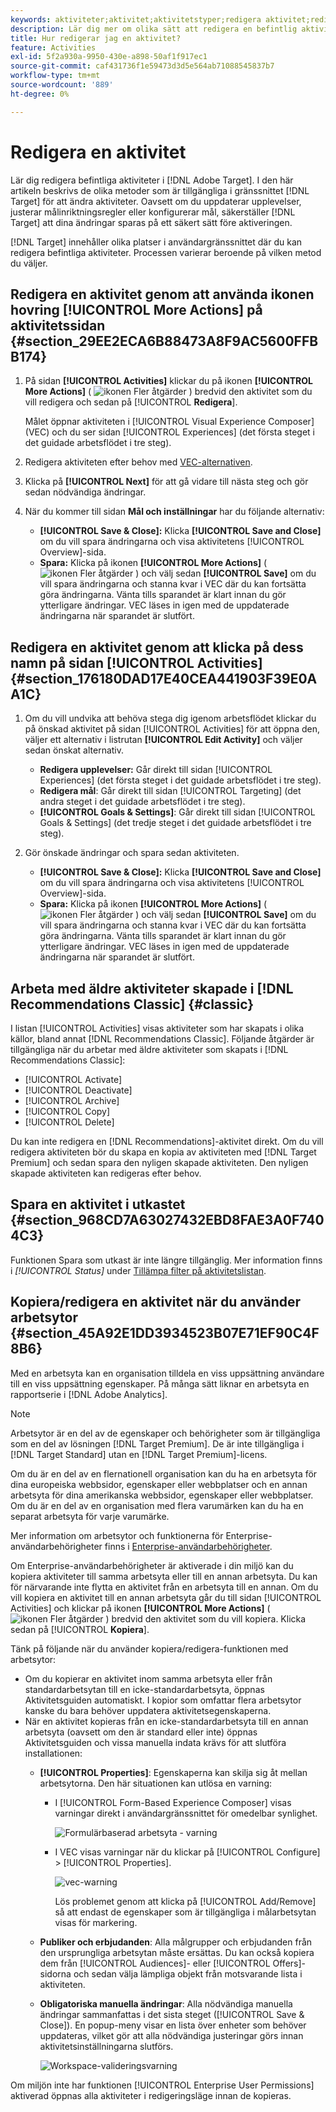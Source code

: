 ```yaml
---
keywords: aktiviteter;aktivitet;aktivitetstyper;redigera aktivitet;redigera;kopiera
description: Lär dig mer om olika sätt att redigera en befintlig aktivitet.
title: Hur redigerar jag en aktivitet?
feature: Activities
exl-id: 5f2a930a-9950-430e-a898-50af1f917ec1
source-git-commit: caf431736f1e59473d3d5e564ab71088545837b7
workflow-type: tm+mt
source-wordcount: '889'
ht-degree: 0%

---
```


# Redigera en aktivitet

Lär dig redigera befintliga aktiviteter i [!DNL Adobe Target]. I den här artikeln beskrivs de olika metoder som är tillgängliga i gränssnittet [!DNL Target] för att ändra aktiviteter. Oavsett om du uppdaterar upplevelser, justerar målinriktningsregler eller konfigurerar mål, säkerställer [!DNL Target] att dina ändringar sparas på ett säkert sätt före aktiveringen.

[!DNL Target] innehåller olika platser i användargränssnittet där du kan redigera befintliga aktiviteter. Processen varierar beroende på vilken metod du väljer.

## Redigera en aktivitet genom att använda ikonen hovring [!UICONTROL More Actions] på aktivitetssidan {#section_29EE2ECA6B88473A8F9AC5600FFBB174}

1. På sidan **[!UICONTROL Activities]** klickar du på ikonen **[!UICONTROL More Actions]** ( ![ikonen Fler åtgärder](/help/main/assets/icons/MoreSmall.svg) ) bredvid den aktivitet som du vill redigera och sedan på [!UICONTROL **Redigera**].

   Målet öppnar aktiviteten i [!UICONTROL Visual Experience Composer] (VEC) och du ser sidan [!UICONTROL Experiences] (det första steget i det guidade arbetsflödet i tre steg).

1. Redigera aktiviteten efter behov med [VEC-alternativen](/help/main/c-experiences/c-visual-experience-composer/viztarget-options.md).

1. Klicka på **[!UICONTROL Next]** för att gå vidare till nästa steg och gör sedan nödvändiga ändringar.

1. När du kommer till sidan **Mål och inställningar** har du följande alternativ:

   * **[!UICONTROL Save & Close]:** Klicka **[!UICONTROL Save and Close]** om du vill spara ändringarna och visa aktivitetens [!UICONTROL Overview]-sida.
   * **Spara:** Klicka på ikonen **[!UICONTROL More Actions]** ( ![ikonen Fler åtgärder](/help/main/assets/icons/MoreSmallListVert.svg) ) och välj sedan **[!UICONTROL Save]** om du vill spara ändringarna och stanna kvar i VEC där du kan fortsätta göra ändringarna. Vänta tills sparandet är klart innan du gör ytterligare ändringar. VEC läses in igen med de uppdaterade ändringarna när sparandet är slutfört.

## Redigera en aktivitet genom att klicka på dess namn på sidan [!UICONTROL Activities] {#section_176180DAD17E40CEA441903F39E0AA1C}

1. Om du vill undvika att behöva stega dig igenom arbetsflödet klickar du på önskad aktivitet på sidan [!UICONTROL Activities] för att öppna den, väljer ett alternativ i listrutan **[!UICONTROL Edit Activity]** och väljer sedan önskat alternativ.

   * **Redigera upplevelser:** Går direkt till sidan [!UICONTROL Experiences] (det första steget i det guidade arbetsflödet i tre steg).
   * **Redigera mål**: Går direkt till sidan [!UICONTROL Targeting] (det andra steget i det guidade arbetsflödet i tre steg).
   * **[!UICONTROL Goals & Settings]**: Går direkt till sidan [!UICONTROL Goals & Settings] (det tredje steget i det guidade arbetsflödet i tre steg).

1. Gör önskade ändringar och spara sedan aktiviteten.

   * **[!UICONTROL Save & Close]:** Klicka **[!UICONTROL Save and Close]** om du vill spara ändringarna och visa aktivitetens [!UICONTROL Overview]-sida.
   * **Spara:** Klicka på ikonen **[!UICONTROL More Actions]** ( ![ikonen Fler åtgärder](/help/main/assets/icons/MoreSmallListVert.svg) ) och välj sedan **[!UICONTROL Save]** om du vill spara ändringarna och stanna kvar i VEC där du kan fortsätta göra ändringarna. Vänta tills sparandet är klart innan du gör ytterligare ändringar. VEC läses in igen med de uppdaterade ändringarna när sparandet är slutfört.

## Arbeta med äldre aktiviteter skapade i [!DNL Recommendations Classic] {#classic}

I listan [!UICONTROL Activities] visas aktiviteter som har skapats i olika källor, bland annat [!DNL Recommendations Classic]. Följande åtgärder är tillgängliga när du arbetar med äldre aktiviteter som skapats i [!DNL Recommendations Classic]:

* [!UICONTROL Activate]
* [!UICONTROL Deactivate]
* [!UICONTROL Archive]
* [!UICONTROL Copy]
* [!UICONTROL Delete]

Du kan inte redigera en [!DNL Recommendations]-aktivitet direkt. Om du vill redigera aktiviteten bör du skapa en kopia av aktiviteten med [!DNL Target Premium] och sedan spara den nyligen skapade aktiviteten. Den nyligen skapade aktiviteten kan redigeras efter behov.

## Spara en aktivitet i utkastet {#section_968CD7A63027432EBD8FAE3A0F7404C3}

Funktionen Spara som utkast är inte längre tillgänglig. Mer information finns i *[!UICONTROL Status]* under [Tillämpa filter på aktivitetslistan](/help/main/c-activities/activities.md#filters).

## Kopiera/redigera en aktivitet när du använder arbetsytor {#section_45A92E1DD3934523B07E71EF90C4F8B6}

Med en arbetsyta kan en organisation tilldela en viss uppsättning användare till en viss uppsättning egenskaper. På många sätt liknar en arbetsyta en rapportserie i [!DNL Adobe Analytics].

>[!NOTE]
>
>Arbetsytor är en del av de egenskaper och behörigheter som är tillgängliga som en del av lösningen [!DNL Target Premium]. De är inte tillgängliga i [!DNL Target Standard] utan en [!DNL Target Premium]-licens.

Om du är en del av en flernationell organisation kan du ha en arbetsyta för dina europeiska webbsidor, egenskaper eller webbplatser och en annan arbetsyta för dina amerikanska webbsidor, egenskaper eller webbplatser. Om du är en del av en organisation med flera varumärken kan du ha en separat arbetsyta för varje varumärke.

Mer information om arbetsytor och funktionerna för Enterprise-användarbehörigheter finns i [Enterprise-användarbehörigheter](/help/main/administrating-target/c-user-management/property-channel/property-channel.md#concept_E396B16FA2024ADBA27BC056138F9838).

Om Enterprise-användarbehörigheter är aktiverade i din miljö kan du kopiera aktiviteter till samma arbetsyta eller till en annan arbetsyta. Du kan för närvarande inte flytta en aktivitet från en arbetsyta till en annan. Om du vill kopiera en aktivitet till en annan arbetsyta går du till sidan [!UICONTROL Activities] och klickar på ikonen **[!UICONTROL More Actions]** ( ![ikonen Fler åtgärder](/help/main/assets/icons/MoreSmall.svg) ) bredvid den aktivitet som du vill kopiera. Klicka sedan på [!UICONTROL **Kopiera**].

Tänk på följande när du använder kopiera/redigera-funktionen med arbetsytor:

* Om du kopierar en aktivitet inom samma arbetsyta eller från standardarbetsytan till en icke-standardarbetsyta, öppnas Aktivitetsguiden automatiskt. I kopior som omfattar flera arbetsytor kanske du bara behöver uppdatera aktivitetsegenskaperna.
* När en aktivitet kopieras från en icke-standardarbetsyta till en annan arbetsyta (oavsett om den är standard eller inte) öppnas Aktivitetsguiden och vissa manuella indata krävs för att slutföra installationen:
   * **[!UICONTROL Properties]**: Egenskaperna kan skilja sig åt mellan arbetsytorna. Den här situationen kan utlösa en varning:

      * I [!UICONTROL Form-Based Experience Composer] visas varningar direkt i användargränssnittet för omedelbar synlighet.

        ![Formulärbaserad arbetsyta - varning](/help/main/c-activities/assets/form-based-warning.png)

      * I VEC visas varningar när du klickar på [!UICONTROL Configure] > [!UICONTROL Properties].

        ![vec-warning](/help/main/c-activities/assets/vec-warning.png)

        Lös problemet genom att klicka på [!UICONTROL Add/Remove] så att endast de egenskaper som är tillgängliga i målarbetsytan visas för markering.

   * **Publiker och erbjudanden**: Alla målgrupper och erbjudanden från den ursprungliga arbetsytan måste ersättas. Du kan också kopiera dem från [!UICONTROL Audiences]- eller [!UICONTROL Offers]-sidorna och sedan välja lämpliga objekt från motsvarande lista i aktiviteten.

   * **Obligatoriska manuella ändringar**: Alla nödvändiga manuella ändringar sammanfattas i det sista steget ([!UICONTROL Save & Close]). En popup-meny visar en lista över enheter som behöver uppdateras, vilket gör att alla nödvändiga justeringar görs innan aktivitetsinställningarna slutförs.

     ![Workspace-valideringsvarning](/help/main/c-activities/assets/work-space-validation.png)

Om miljön inte har funktionen [!UICONTROL Enterprise User Permissions] aktiverad öppnas alla aktiviteter i redigeringsläge innan de kopieras.
